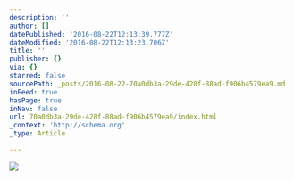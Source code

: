 ```yaml
---
description: ''
author: []
datePublished: '2016-08-22T12:13:39.777Z'
dateModified: '2016-08-22T12:13:23.706Z'
title: ''
publisher: {}
via: {}
starred: false
sourcePath: _posts/2016-08-22-70a0db3a-29de-428f-88ad-f906b4579ea9.md
inFeed: true
hasPage: true
inNav: false
url: 70a0db3a-29de-428f-88ad-f906b4579ea9/index.html
_context: 'http://schema.org'
_type: Article

---
```

![](https://the-grid-user-content.s3-us-west-2.amazonaws.com/2535b694-4ac5-4606-b1b9-b132dd15ed07.jpg)